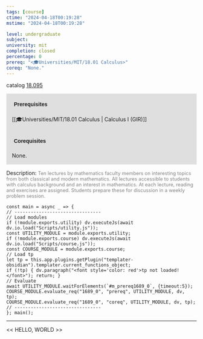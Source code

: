 ```yaml
---
tags: [course]
ctime: "2024-04-18T00:19:28"
mstime: "2024-04-18T00:19:28"

level: undergraduate
subject: 
university: mit
completion: closed
percentage: 0
prereq: "<🎓Universities/MIT/18.01 Calculus>"
coreq: "None."
---
```


catalog [18.095](http://student.mit.edu/catalog/m18a.html#18.095)

<span style="display: block; padding: 15px; background-color: rgb(100, 100, 100, 0.2);"><font id="m_prereq1689_0" style="display: block; font-family: Arial, sans-serif; font-weight: bold; padding: 5px">Prerequisites</font><br><span id="prereq1689_0">[[🎓Universities/MIT/18.01 Calculus | Calculus I (GIR)]]</span></span>
<span style="display: block; padding: 15px; background-color: rgb(100, 100, 100, 0.2);"><font id="m_coreq1689_0" style="display: block; font-family: Arial, sans-serif; font-weight: bold; padding: 5px">Corequisites</font><br><span id="coreq1689_0">None.</span></span>

<font style="">Description:</font>
<font style="color: grey; font-size: 0.8rem;">Ten lectures by mathematics faculty members on interesting topics from both classical and modern mathematics. All lectures accessible to students with calculus background and an interest in mathematics. At each lecture, reading and exercises are assigned. Students prepare these for discussion in a weekly problem session.</font>

```dataviewjs
const main = async _ => {
// --------------------------------
// Load modules
if (!module.exports.utility) dv.executeJs(await dv.io.load("Scripts/utility.js"));
const UTILITY_MODULE = module.exports.utility;
if (!module.exports.course) dv.executeJs(await dv.io.load("Scripts/course.js"));
const COURSE_MODULE = module.exports.course;
// Load tp
let tp = this.app.plugins.getPlugin("templater-obsidian").templater.current_functions_object;
if (!tp) { dv.paragraph("<font style='color: red'>tp not loaded!</font>"); return; }
// Evaluate
await UTILITY_MODULE.waitForElements(`#m_prereq1689_0`, {timeout:5});
COURSE_MODULE.evaluate_req("1689_0", "prereq", UTILITY_MODULE, dv, tp);
COURSE_MODULE.evaluate_req("1689_0", "coreq", UTILITY_MODULE, dv, tp);
// --------------------------------
}; main();
```

---

<< HELLO, WORLD >>
